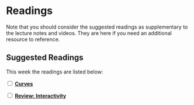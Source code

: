 # Readings

Note that you should consider the suggested readings as supplementary to the lecture notes and videos.
They are here if you need an additional resource to reference.

## Suggested Readings

This week the readings are listed below:

<label><input type="checkbox" id="week05_reading1" class="box"> **[Curves](https://processing.org/tutorials/curves/)** </input></label>

<label><input type="checkbox" id="week05_reading2" class="box"> **[Review: Interactivity](https://processing.org/tutorials/interactivity/)** </input></label>